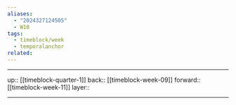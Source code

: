 ```yaml
---
aliases:
  - "2024327124505"
  - W10
tags:
  - timeblock/week
  - temporalanchor
related:
---
```




***

up:: [[timeblock-quarter-1]]
back:: [[timeblock-week-09]]
forward:: [[timeblock-week-11]]
layer:: 

***
